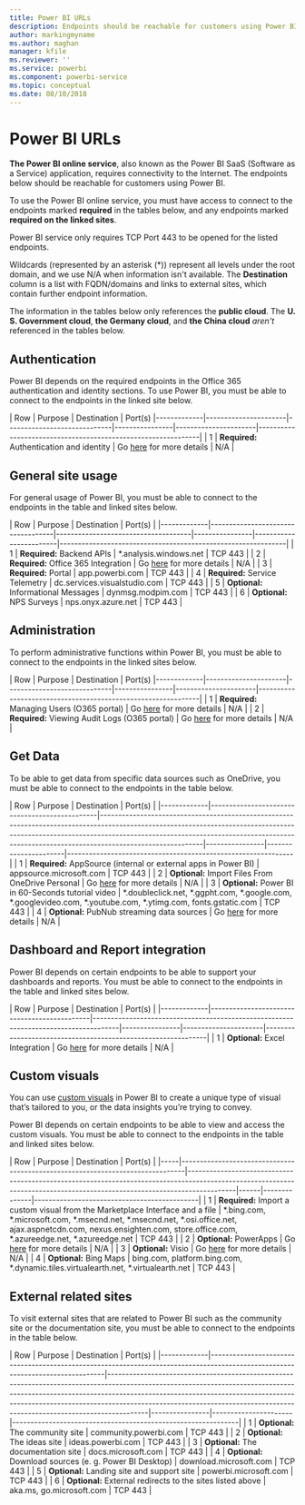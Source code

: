```yaml
---
title: Power BI URLs
description: Endpoints should be reachable for customers using Power BI
author: markingmyname
ms.author: maghan
manager: kfile
ms.reviewer: ''
ms.service: powerbi
ms.component: powerbi-service
ms.topic: conceptual
ms.date: 08/10/2018
---
```


# Power BI URLs

**The Power BI online service**, also known as the Power BI SaaS (Software as a Service) application, requires connectivity to the Internet. The endpoints below should be reachable for customers using Power BI.

To use the Power BI online service, you must have access to connect to the endpoints marked **required** in the tables below, and any endpoints marked **required on the linked sites**.

Power BI service only requires TCP Port 443 to be opened for the listed endpoints.

Wildcards (represented by an asterisk (*)) represent all levels under the root domain, and we use N/A when information isn't available. The **Destination** column is a list with FQDN/domains and links to external sites, which contain further endpoint information.

The information in the tables below only references the **public cloud**. The **U. S. Government cloud**, **the Germany cloud**, and **the China cloud** *aren't* referenced in the tables below.

## Authentication

Power BI depends on the required endpoints in the Office 365 authentication and identity sections. To use Power BI, you must be able to connect to the endpoints in the linked site below.

|     Row     |     Purpose     |     Destination     |       Port(s)
|-------------|----------------------|-----------------------------|----------------|----------------------|--------------------------------------------------------------|
| 1 | **Required:** Authentication and identity | Go [here](https://support.office.com/article/Office-365-URLs-and-IP-address-ranges-8548a211-3fe7-47cb-abb1-355ea5aa88a2#bkmk_identity) for more details | N/A |

## General site usage

For general usage of Power BI, you must be able to connect to the endpoints in the table and linked sites below.

|     Row     |       Purpose     |       Destination     |       Port(s)     |
|-------------|-----------------------------------|-------------------------------------|----------------|------------------------|--------------------------------------------------------------|
| 1 | **Required:** Backend APIs | *.analysis.windows.net | TCP 443 |
| 2 | **Required:** Office 365 Integration | Go [here](https://support.office.com/article/Office-365-URLs-and-IP-address-ranges-8548a211-3fe7-47cb-abb1-355ea5aa88a2#bkmk_portal-identity) for more details | N/A |
| 3 | **Required:** Portal | app.powerbi.com | TCP 443 |
| 4 | **Required:** Service Telemetry | dc.services.visualstudio.com | TCP 443 |
| 5 | **Optional:** Informational Messages | dynmsg.modpim.com | TCP 443 |
| 6 | **Optional:** NPS Surveys | nps.onyx.azure.net | TCP 443 |

## Administration

To perform administrative functions within Power BI, you must be able to connect to the endpoints in the linked sites below.

|     Row     |     Purpose     |     Destination     |       Port(s)
|-------------|----------------------|-----------------------------|----------------|----------------------|--------------------------------------------------------------|
| 1 | **Required:** Managing Users (O365 portal) | Go [here](https://support.office.com/article/Office-365-URLs-and-IP-address-ranges-8548a211-3fe7-47cb-abb1-355ea5aa88a2#bkmk_portal-identity) for more details | N/A |
| 2 | **Required:** Viewing Audit Logs (O365 portal) | Go [here](https://support.office.com/article/Office-365-URLs-and-IP-address-ranges-8548a211-3fe7-47cb-abb1-355ea5aa88a2#bkmk_portal-identity) for more details | N/A |

## Get Data

To be able to get data from specific data sources such as OneDrive, you must be able to connect to the endpoints in the table below.

|     Row     |     Purpose     |     Destination     |       Port(s)     |
|-------------|-----------------------------------------------|----------------------------------------------------------------------------------------------------------------------------------------------------------------------------------------------------------------------------------------------------------------------|----------------|----------------------|--------------------------------------------------------------|
| 1 | **Required:** AppSource (internal or external apps in Power BI) | appsource.microsoft.com | TCP 443 |
| 2 | **Optional:** Import Files From OneDrive Personal | Go [here](https://support.office.com/en-ie/article/required-urls-and-ports-for-onedrive-ce15d2cc-52ef-42cd-b738-d9c6f9b03f3a) for more details | N/A |
| 3 | **Optional:** Power BI in 60-Seconds tutorial video | *.doubleclick.net, *.ggpht.com, *.google.com, *.googlevideo.com, *.youtube.com, *.ytimg.com,  fonts.gstatic.com | TCP 443 |
| 4 | **Optional:** PubNub streaming data sources | Go [here](https://support.pubnub.com/support/solutions/articles/14000043522) for more details | N/A |

## Dashboard and Report integration

Power BI depends on certain endpoints to be able to support your dashboards and reports. You must be able to connect to the endpoints in the table and linked sites below.

|     Row     |     Purpose     |     Destination     |       Port(s)     |
|-------------|---------------------------------------------|-------------------------------------------------------------------------------------|----------------|----------------------|--------------------------------------------------------------|
| 1 | **Optional:** Excel Integration | Go [here](https://support.office.com/article/Office-365-URLs-and-IP-address-ranges-8548a211-3fe7-47cb-abb1-355ea5aa88a2#bkmk_officeonline) for more details | N/A |

## Custom visuals

You can use [custom visuals](power-bi-custom-visuals.md) in Power BI to create a unique type of visual that’s tailored to you, or the data insights you’re trying to convey.

Power BI depends on certain endpoints to be able to view and access the custom visuals. You must be able to connect to the endpoints in the table and linked sites below.

| Row | Purpose | Destination | Port(s) |
|-----|-------------------------------------------------------------------------------|-------------------------------------------------------------------------------------------------------------------------------------------------------------------------|------|--------------|---------------------------------------------|
| 1 | **Required:** Import a custom visual from the Marketplace Interface and a file | *.bing.com, *.microsoft.com, *.msecnd.net, *.msecnd.net,  *.osi.office.net, ajax.aspnetcdn.com, nexus.ensighten.com, store.office.com, *.azureedge.net, *.azureedge.net | TCP 443 |
| 2 | **Optional:** PowerApps | Go [here](https://docs.microsoft.com/powerapps/maker/canvas-apps/limits-and-config#required-services) for more details | N/A |
| 3 | **Optional:** Visio | Go [here](https://support.office.com/article/Office-365-URLs-and-IP-address-ranges-8548a211-3fe7-47cb-abb1-355ea5aa88a2#bkmk_officeonline) for more details | N/A |
| 4 | **Optional:** Bing Maps | bing.com, platform.bing.com, *.dynamic.tiles.virtualearth.net, *.virtualearth.net | TCP 443 |

## External related sites

To visit external sites that are related to Power BI such as the community site or the documentation site, you must be able to connect to the endpoints in the table below.

|     Row     |     Purpose     |     Destination     |       Port(s)     |
|-------------|-------------------------------------------------------------------------------------------------------------------------------|-----------------------------------------------------------------------------------------------------------------------------------------------------------------------------------------------------------------------------------------------------------------------------------------------------------------------------------|----------------|----------------------|--------------------------------------------------------------|
| 1 | **Optional:** The community site | community.powerbi.com | TCP 443 |
| 2 | **Optional:** The ideas site | ideas.powerbi.com | TCP 443 |
| 3 | **Optional:** The documentation site | docs.microsoft.com | TCP 443 |
| 4 | **Optional:** Download sources (e. g. Power BI Desktop) | download.microsoft.com | TCP 443 |
| 5 | **Optional:** Landing site and support site | powerbi.microsoft.com | TCP 443 |
| 6 | **Optional:** External redirects to the sites listed above | aka.ms, go.microsoft.com  | TCP 443 |